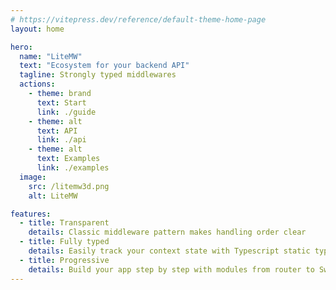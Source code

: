 ```yaml
---
# https://vitepress.dev/reference/default-theme-home-page
layout: home

hero:
  name: "LiteMW"
  text: "Ecosystem for your backend API"
  tagline: Strongly typed middlewares
  actions:
    - theme: brand
      text: Start
      link: ./guide
    - theme: alt
      text: API
      link: ./api
    - theme: alt
      text: Examples
      link: ./examples
  image:
    src: /litemw3d.png
    alt: LiteMW    

features:
  - title: Transparent
    details: Classic middleware pattern makes handling order clear
  - title: Fully typed
    details: Easily track your context state with Typescript static typing
  - title: Progressive
    details: Build your app step by step with modules from router to Swagger
---
```


